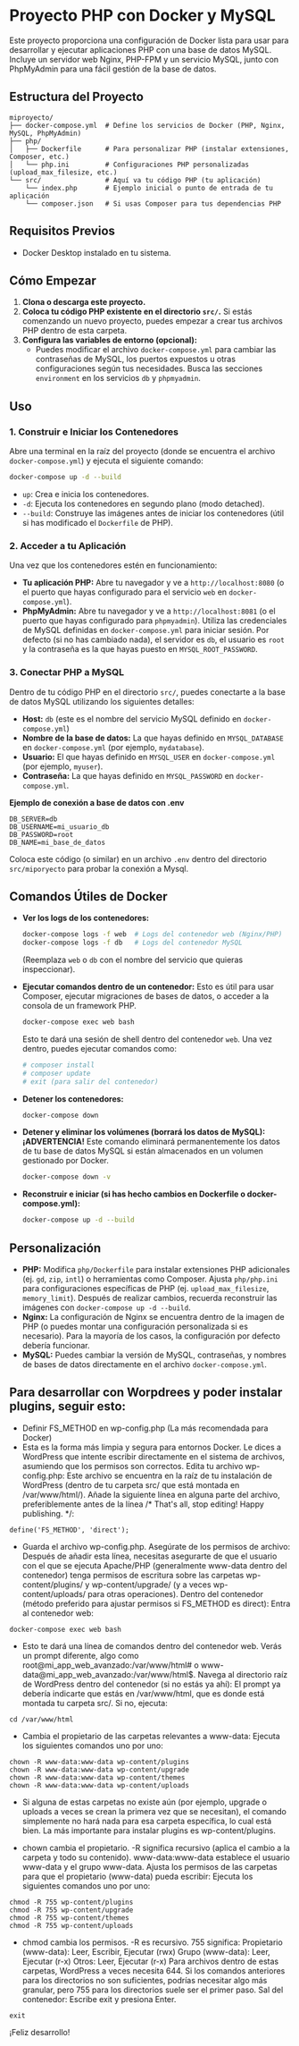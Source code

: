 # Proyecto PHP con Docker y MySQL

Este proyecto proporciona una configuración de Docker lista para usar para desarrollar y ejecutar aplicaciones PHP con una base de datos MySQL. Incluye un servidor web Nginx, PHP-FPM y un servicio MySQL, junto con PhpMyAdmin para una fácil gestión de la base de datos.

## Estructura del Proyecto

```
miproyecto/
├── docker-compose.yml  # Define los servicios de Docker (PHP, Nginx, MySQL, PhpMyAdmin)
├── php/
│   ├── Dockerfile      # Para personalizar PHP (instalar extensiones, Composer, etc.)
│   └── php.ini         # Configuraciones PHP personalizadas (upload_max_filesize, etc.)
└── src/                # Aquí va tu código PHP (tu aplicación)
    └── index.php       # Ejemplo inicial o punto de entrada de tu aplicación
    └── composer.json   # Si usas Composer para tus dependencias PHP
```

## Requisitos Previos

*   Docker Desktop instalado en tu sistema.

## Cómo Empezar

1.  **Clona o descarga este proyecto.**
2.  **Coloca tu código PHP existente en el directorio `src/`.** Si estás comenzando un nuevo proyecto, puedes empezar a crear tus archivos PHP dentro de esta carpeta.
3.  **Configura las variables de entorno (opcional):**
    *   Puedes modificar el archivo `docker-compose.yml` para cambiar las contraseñas de MySQL, los puertos expuestos u otras configuraciones según tus necesidades. Busca las secciones `environment` en los servicios `db` y `phpmyadmin`.

## Uso

### 1. Construir e Iniciar los Contenedores

Abre una terminal en la raíz del proyecto (donde se encuentra el archivo `docker-compose.yml`) y ejecuta el siguiente comando:

```bash
docker-compose up -d --build
```

*   `up`: Crea e inicia los contenedores.
*   `-d`: Ejecuta los contenedores en segundo plano (modo detached).
*   `--build`: Construye las imágenes antes de iniciar los contenedores (útil si has modificado el `Dockerfile` de PHP).

### 2. Acceder a tu Aplicación

Una vez que los contenedores estén en funcionamiento:

*   **Tu aplicación PHP:** Abre tu navegador y ve a `http://localhost:8080` (o el puerto que hayas configurado para el servicio `web` en `docker-compose.yml`).
*   **PhpMyAdmin:** Abre tu navegador y ve a `http://localhost:8081` (o el puerto que hayas configurado para `phpmyadmin`). Utiliza las credenciales de MySQL definidas en `docker-compose.yml` para iniciar sesión. Por defecto (si no has cambiado nada), el servidor es `db`, el usuario es `root` y la contraseña es la que hayas puesto en `MYSQL_ROOT_PASSWORD`.

### 3. Conectar PHP a MySQL

Dentro de tu código PHP en el directorio `src/`, puedes conectarte a la base de datos MySQL utilizando los siguientes detalles:

*   **Host:** `db` (este es el nombre del servicio MySQL definido en `docker-compose.yml`)
*   **Nombre de la base de datos:** La que hayas definido en `MYSQL_DATABASE` en `docker-compose.yml` (por ejemplo, `mydatabase`).
*   **Usuario:** El que hayas definido en `MYSQL_USER` en `docker-compose.yml` (por ejemplo, `myuser`).
*   **Contraseña:** La que hayas definido en `MYSQL_PASSWORD` en `docker-compose.yml`.

**Ejemplo de conexión a base de datos con .env**

```
DB_SERVER=db
DB_USERNAME=mi_usuario_db
DB_PASSWORD=root
DB_NAME=mi_base_de_datos
```

Coloca este código (o similar) en un archivo `.env` dentro del directorio `src/miporyecto` para probar la conexión a Mysql.

## Comandos Útiles de Docker

*   **Ver los logs de los contenedores:**
    ```bash
    docker-compose logs -f web  # Logs del contenedor web (Nginx/PHP)
    docker-compose logs -f db   # Logs del contenedor MySQL
    ```
    (Reemplaza `web` o `db` con el nombre del servicio que quieras inspeccionar).

*   **Ejecutar comandos dentro de un contenedor:**
    Esto es útil para usar Composer, ejecutar migraciones de bases de datos, o acceder a la consola de un framework PHP.
    ```bash
    docker-compose exec web bash
    ```
    Esto te dará una sesión de shell dentro del contenedor `web`. Una vez dentro, puedes ejecutar comandos como:
    ```bash
    # composer install
    # composer update
    # exit (para salir del contenedor)
    ```

*   **Detener los contenedores:**
    ```bash
    docker-compose down
    ```

*   **Detener y eliminar los volúmenes (borrará los datos de MySQL):**
    **¡ADVERTENCIA!** Este comando eliminará permanentemente los datos de tu base de datos MySQL si están almacenados en un volumen gestionado por Docker.
    ```bash
    docker-compose down -v
    ```

*   **Reconstruir e iniciar (si has hecho cambios en Dockerfile o docker-compose.yml):**
    ```bash
    docker-compose up -d --build
    ```

## Personalización

*   **PHP:** Modifica `php/Dockerfile` para instalar extensiones PHP adicionales (ej. `gd`, `zip`, `intl`) o herramientas como Composer. Ajusta `php/php.ini` para configuraciones específicas de PHP (ej. `upload_max_filesize`, `memory_limit`). Después de realizar cambios, recuerda reconstruir las imágenes con `docker-compose up -d --build`.
*   **Nginx:** La configuración de Nginx se encuentra dentro de la imagen de PHP (o puedes montar una configuración personalizada si es necesario). Para la mayoría de los casos, la configuración por defecto debería funcionar.
*   **MySQL:** Puedes cambiar la versión de MySQL, contraseñas, y nombres de bases de datos directamente en el archivo `docker-compose.yml`.


## Para desarrollar con Worpdrees y poder instalar plugins, seguir esto:
* Definir FS_METHOD en wp-config.php (La más recomendada para Docker)
* Esta es la forma más limpia y segura para entornos Docker. Le dices a WordPress que intente escribir directamente en el sistema de archivos, asumiendo que los permisos son correctos.
Edita tu archivo wp-config.php: Este archivo se encuentra en la raíz de tu instalación de WordPress (dentro de tu carpeta src/ que está montada en /var/www/html/).
Añade la siguiente línea en alguna parte del archivo, preferiblemente antes de la línea /* That's all, stop editing! Happy publishing. */:
```
define('FS_METHOD', 'direct');
```
* Guarda el archivo wp-config.php.
Asegúrate de los permisos de archivo: Después de añadir esta línea, necesitas asegurarte de que el usuario con el que se ejecuta Apache/PHP (generalmente www-data dentro del contenedor) tenga permisos de escritura sobre las carpetas wp-content/plugins/ y wp-content/upgrade/ (y a veces wp-content/uploads/ para otras operaciones).
Dentro del contenedor (método preferido para ajustar permisos si FS_METHOD es direct):
Entra al contenedor web:

```
docker-compose exec web bash
```

* Esto te dará una línea de comandos dentro del contenedor web. Verás un prompt diferente, algo como root@mi_app_web_avanzado:/var/www/html# o www-data@mi_app_web_avanzado:/var/www/html$.
Navega al directorio raíz de WordPress dentro del contenedor (si no estás ya ahí):
El prompt ya debería indicarte que estás en /var/www/html, que es donde está montada tu carpeta src/. Si no, ejecuta:
```
cd /var/www/html
```
* Cambia el propietario de las carpetas relevantes a www-data:
Ejecuta los siguientes comandos uno por uno:

```
chown -R www-data:www-data wp-content/plugins
chown -R www-data:www-data wp-content/upgrade
chown -R www-data:www-data wp-content/themes
chown -R www-data:www-data wp-content/uploads 
```
* Si alguna de estas carpetas no existe aún (por ejemplo, upgrade o uploads a veces se crean la primera vez que se necesitan), el comando simplemente no hará nada para esa carpeta específica, lo cual está bien. La más importante para instalar plugins es wp-content/plugins.

  
* chown cambia el propietario.
-R significa recursivo (aplica el cambio a la carpeta y todo su contenido).
www-data:www-data establece el usuario www-data y el grupo www-data.
Ajusta los permisos de las carpetas para que el propietario (www-data) pueda escribir:
Ejecuta los siguientes comandos uno por uno:

```
chmod -R 755 wp-content/plugins
chmod -R 755 wp-content/upgrade
chmod -R 755 wp-content/themes
chmod -R 755 wp-content/uploads
```
* chmod cambia los permisos.
-R es recursivo.
755 significa:
Propietario (www-data): Leer, Escribir, Ejecutar (rwx)
Grupo (www-data): Leer, Ejecutar (r-x)
Otros: Leer, Ejecutar (r-x)
Para archivos dentro de estas carpetas, WordPress a veces necesita 644. Si los comandos anteriores para los directorios no son suficientes, podrías necesitar algo más granular, pero 755 para los directorios suele ser el primer paso.
Sal del contenedor:
Escribe exit y presiona Enter.
```
exit
```
¡Feliz desarrollo!















